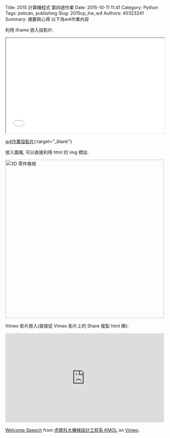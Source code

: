 Title: 2015 計算機程式 第四週作業
Date: 2015-10-11 11:41
Category: Python
Tags: pelican, publishing
Slug: 2015cp_hw_w4
Authors: 40323241
Summary: 摘要與心得
以下為w4作業內容

利用 iframe 嵌入投影片:

<iframe src="simplest2.html" width="500" height="300"></iframe>

[w4作業投影片](simplest2.html){:target="_blank"}

放入圖檔, 可以直接利用 html 的 img 標註:

<img src="https://raw.githubusercontent.com/yoyo6432/40323241cadp/gh-pages/images/1.JPG" width="500" alt="3D 零件檢視"></img>

Vimeo 影片嵌入(直接從 Vimeo 影片上的 Share 複製 html 碼):

<iframe src="https://player.vimeo.com/video/137724068" width="500" height="281" frameborder="0" webkitallowfullscreen mozallowfullscreen allowfullscreen></iframe> <p><a href="https://vimeo.com/137724068">Welcome Speech</a> from <a href="https://vimeo.com/user24079973">虎尾科大機械設計工程系 KMOL</a> on <a href="https://vimeo.com">Vimeo</a>.</p>
